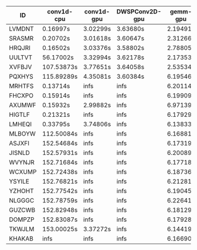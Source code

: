 |ID|conv1d-cpu|conv1d-gpu|DWSPConv2D-gpu|gemm-gpu|avg|
|-|-|-|-|-|-|
|LVMDNT|0.16997s|3.02299s|3.63680s|2.19491s|2.25617s|
|SRASMR|0.20702s|3.01618s|3.60647s|2.31266s|2.28558s|
|HRQJRI|0.16502s|3.03376s|3.58802s|2.78805s|2.39371s|
|UULTVT|56.17002s|3.32994s|3.62178s|2.17353s|16.32382s|
|XVFBJV|107.53873s|3.77651s|3.64058s|2.53534s|29.37279s|
|PQXHYS|115.89289s|4.35081s|3.60384s|6.19546s|32.51075s|
|MRHTFS|0.13714s|infs|infs|6.20114s|infs|
|FHCXPO|0.15914s|infs|infs|6.19909s|infs|
|AXUMWF|0.15932s|2.99882s|infs|6.97139s|infs|
|HIGTLF|0.21321s|infs|infs|6.17929s|infs|
|LMHEQI|0.33795s|3.74806s|infs|6.13833s|infs|
|MLBOYW|112.50084s|infs|infs|6.16881s|infs|
|ASJXFI|152.54684s|infs|infs|6.17319s|infs|
|JISNLD|152.57931s|infs|infs|6.20089s|infs|
|WVYNJR|152.71684s|infs|infs|6.17718s|infs|
|WCXUMP|152.72438s|infs|infs|6.18736s|infs|
|YSYILE|152.76821s|infs|infs|6.21281s|infs|
|YZHOHT|152.77542s|infs|infs|6.19045s|infs|
|NLGGGC|152.78759s|infs|infs|6.22641s|infs|
|GUZCWB|152.82948s|infs|infs|6.18129s|infs|
|DOMPZP|152.83087s|infs|infs|6.17928s|infs|
|TKWJLM|153.00025s|3.37272s|infs|6.14419s|infs|
|KHAKAB|infs|infs|infs|6.16690s|infs|
